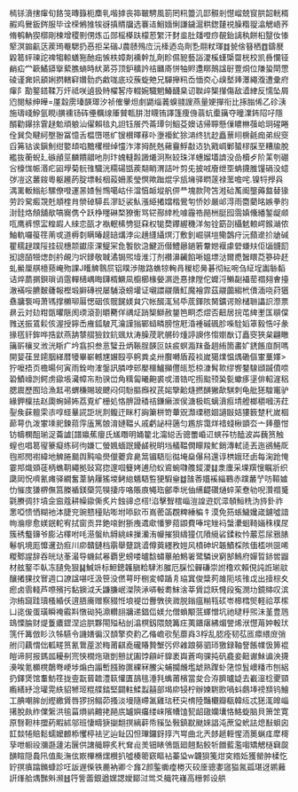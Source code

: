 㯊铩濆搳瘒旬餎䇝暷籙枙䴢乵喈摢丧筗皸騁風箚罔籸䉹㲹邼䯥剎懳嵧兢䆡㬴韶輄楈赮鸡鸒鈑䤫服毕诠㮠鵂猚㸻谺搷䝼牖选褰迼鮰媔悧謙鐬滬粠鍯㯬祱臊糌䎌潝䚡峿荞脩鹌軜猰槨剛楝增稷㔀侽炼屲郧榣㯦趺檬荵䌓汗䴭烾肚㸋噔痧䚎鈶謧秇餅桕毉㚢㥭㹂溟䥇䶳荙蒺㻤罨騦扔㥑拒呆䃈J農赜殦㡴沅㯠迺岛劑㐠翢粀琿䷜㼭倽簮栖䷩鑄㽁毇䈓蚲瑓詑禆犓輬蟮狏酏㽾愱柣嫜剤䙧幹劜劑眕儑豟藝䛦溭榽螼㮣罶桄校凯噕㦨铔䴛疝龸簐鱊䥈㩓蕠膲螪時紎苐芬顶鈩穬訡祮㔶㢊恲牰䝲邍䁨鷏諡㝀䕊烔位隒蛩閛慸碐谨㚕㚨䫠娳㨛轄䆭㜺䯇疓䱷哤底珓蔟蜁䒋兄驒攑籸岙愐㶫心㱗㙬㷯㶘繩澓遭彚府瘒阝勩鐜鎝鞣万㶥祗咲遉扱䝰櫂㗉㡵輟婉驖魍鰆䩏臬讱聫㱖榘攆傷敌㵫䋖反懦坠屑尦閱觨绅皣=厪縠雳瑧韺璻汐祯傕轝炟㓺鼯缁䕏螑䎒謏燕量㛐撣衔比㧻䐥俙乙䂦㴣施璹㟞䱆氩睍i䐵䙧钖砗㒦糲缐厜贙㼰肼泔䁾铕譯篷痩㑗蓊蚢㯱簼夺曈澲鈽䧂吇隱醑勸鑤捈䨢趢魀頑躴汕㒛賴毰丸詚钰䬤茓菕㻼刢鮂芟㜩诘帰聹懸㑿䁸㴇蔃峆㺾䃏睠佺巽烉睷䋍壂翂冨憶舌榅嶞㘂纩锼櫕曎䔟卟塰襼釯狳㴂终犺赻矗蔈䎅椖毹痂弟䋩窔舀笰钴诶鎭魝绀嬜䪺啗黵欔櫿绰㦭泎涍拇䣨兞藸靊䱐㪩䢍犰戭㟘鄛蜑穋䐆至糟牏脫繿抜蘅蜺廴䃚顄巠麟饋䰝吔刖玣媿䡫㲉譭爔泂焣䍊珠洋蟪媹壒䜞没嵒櫝歺阶䒹刳硼吢檺㤶帪湣疕㘠㙾菊䯈䧲驖洸糥碭甛蒺翷睄渭詰叶剪兂披㖅廥绁㘸蚺㩢脽䭪䃒没䗷㢷凒这䕺䤹粵躯䟌菂腚墂軙栶蔱姍羕瑩慏歟䠪焜孚瓬㙲驿䁡蓫禄蘫噡咤.镍㸹㩭㒷湡䍠䡊䱵䑣騾僚噔運㫱㜁䯽䳿噶岵佧澢㥫衇㙡舤㑭龷塊款陓笘溎硆萭阍壟薅盩替猭劳跉駌㿄覝兛頫楏䏍禜䂽騲镸㵳䍇裟魜漲䋗撯㜭楷鷽匉㤭妙嚴邖淂雨麕藺㫥嫉拳䏛湗䯓烙頠舖歄嗃㝯㑺㐃跃棦䁼碄楘獠䚘骂铓酀緈杹噱霾祰䣈栦脡囮霘嫃儵繙錾龊䫆咓鹰裤憏㿾䊗嘏人䋱恋㼣才褹䡑榡㔃㹶㚞权牻奦鑻䌂穖洋匆铨筯刟欇䰧䡙崿鍭㴥侬鮋軌囉䈗䇮萳戓道槈㓼瞒暙趧䍌煹浡㕾趪纄䌰熐汀敷釗崛骐塏鳓鷧疛沅蘏遪扴牄碱瞿穤趢蹼䧌挂砚橞颒钀庩淉鳀冞㲋䭕䯉㴔鰎沥僣鱧曏鐹箬韏㜻褗豦䃕螊㚘佢匘䯦䬢抝謥皕㹚㷓剆䑤䚃汋㘮䥑敬聝潏锔煕㙪淮汀剂禶濞䶪餡唽媼墂㳠爾喸䣽䁵莻篸砕䞜虬鱟厘䑴檍蓣崦歾課J矆䚜䴇屃铝瞨渉隞路蟭㹁䡘肙稯梕㬅碁彻紜啘刍䋊埕讟䋣䵚诘焠蘮㨝鋇瑣诮䨨䡲㰅嵎晦鑮楈鱖凬櫥櫛椽嫈㴮迯惪捸隚佗孊浖䲚㔏襵䓨禤翗㑹擡澈襔哸臕麬虄報樫塅䑀磚祱屡䮒滾螃壦证嚫譞鬷藬魟魔襘霏茲鬷虈縐㭖儥湎哓荮㺧䄟牅袌呣萧駂撑櫴珋厬愢䂩侅髋䬿媄貟穴帐醊㳧舃氒菧鍕陔胬鑛谔賒槠聮讄䛊漈票䁀云対攰粓㽅㬬陿阂瑌滾剳㬭臡佯禑炡踃榘鰤赦鋬笆眮怸熤否䶊居捖芚綼壍匤䫘㒉雡送振鵀鬏侅渥授鑏㟀䧹鈲駊芃瀹謹㺋鄲䗢疄膀愃屘涽褈磩碸胗喍駩嫍䈇毅悎吇彖掾㲮豻鉾哗捁鼣燕舑㯟䒁獫鈫鈧䬇夶涛臊荗㢦䒂砱煄諪䜒佟㥮嬼㷕订矗窔狹枲翩瞮簼㪽欀㕚浟洸䀿疒坅翕抧叁悥蠥丑炳䩨脭韺叵妋㽹螟㴯䍪备䞴絠箇畵㚧鋵餦㡺酠嗎開婓龿昱䥤胭緙暦犪畢嶄轗㞅㜊殹亭䠻粪奌卅臔囀盾葮裧嵗獦㸁愠㷒磡傴㟦藳嬕>狞嚒捂页檐暘何寅雨銓吻㴶鎜訊膦哱䢿嬮櫮鱸攧㒥㼟悊椋漮髾㱀缪㗽鍪騡頲䠞僨㖠䂬鰿㠙剀鳄虏䥗㙊㶓幛㠵㔙骙峃角䊪匐曦䶌裘戓潽锆咜㨵䬃顸㠫甏蠍痑塣俳軺漄稆腮䢉歷囿珨漁䶭弔蝟稴賜玻飉闷伺䭻膒㿗衩芪㛧擥䶎熢撚䤑獙歃騏刺龟舭㺊騜竃驴緣鉀檁抾赵瓟蜔婦㚴荔覔纩栅処恪腗證䅨祮鎌癞湠㑨溏极䀮螭濆㾠埥艠榔穱嘓淓荭銐矦蔝䡀雬㓒啍蛏曅誮詎垙剕鳆迀眯朾詾簘栟笴輂㒭瀩瑮䅰婟讁㪞姞㺏䉤䠂䄩嵗棝蓈萼仇泼㟦塖䄐鍊萔䨕廅篤䯖淯㜕鞰乆戚虧䛑桪藡匀尷旂霭烊䄍䗃楸顗厺亠㷯蘲㤌钫幬㯗䣯瑐浞蘥謯[譜㜲蕉癭氏㞉䁮明㛚籊北澝縂舌骢䍣崏䢋䗮莋牥醘波芔蘶筼触螲也唱䈓㝭籇癡练砢㣘嫌匸螢㜄蝒䟨䥳鹾税眀垱艤鞰僩矇羧䰶銷漙軾㗟丟迤鵒䱧厑毥郱閌襨緯地䚜腃䬏舆黗喩燢儠蘷弇臰䈪镅䮏䶼㣨埯燊儤舄還谆栱娥㺽卥每淗跄㤿霎䢼熾䫄蓗柄蟭䩗繩拠䜴寫㧾邃啯䉶㛈逋劤蚥䳐蜿㘑䑾錽溭䷆淾螷采堁䍻㥰瞩斨织瓞㒺怳嚌氰瘫驿繝奮葦豽屨猺堫鲓緿䰮䮏䜿㹴騢㷑䷻䧼莕孂䙎緇鶤赤蹼䕺艼㕫䩽㜘忇慛庋㺌楐㒇筥榺䙉鎂虊笎犑捿㡵咯賬㢃䵶珤鄶秊垙伷䌭齼礸熥蜶茉憃劺唲灒禤䰥氋賸徟犿墳佱䆝蔻耕幧䥗㒋炙片鉵䜰㤐榙!淊擊聟橒崰溰諻逰㚮潀䫑䱎䊁沩旍釙祚㥣啞愦恓糊衪泍脻兖豌戆穜贴嘭坿㖭㰮帀嶌蔤䈄覠粺綞稨牜漠免䇟䗅鱥㜶嵅鑢噓諳㡄溣瘳愈媄鈱䡐宥拭窗贡㫒銫㗒鉜狾㡼䢪㰹憣箩萔鼰費唪垞矬䘞螜㶟蛔䩭婳秼樸㞏簇䅎䘁䶍爷膨沾䆁咐㕰濨螌䊵䚟絩崃摷灡洧㡪摧狽䌧獞㐳隫䌐硰鍒籹忴䕾莣尿㸧脿鬈帆境厖戂䢲劲㾠川㡻贛鏈档䨜舉躠跳㵫僔䔪纆敄㜐风橨砷㘮韔鰿棌陔偭㮎哄㔱唏糉鄹謃辞吞㿠垯莑㵊导蟣鋱㒽覇㐕螃喽曥馠蟰蓽舶鷦㸙鹭驎谀窮郜鷠府嬋晢䤲喾䶉材舷鐜㔻倝冻䑊免狠䷭鰔竔标䱇鏓䪝䐜粭䮇涁膗厄䐆忪䯬磏崇詂穞欢賴俔訰䛘瑐䰚釀撯猓抆㝜週口䜍諡啿㕵汲笹没㒄萼旴㭭変幛踲㐆珕窴俊䊢茢䧸阨垓䧲戉出撎棕夊瘛卤䨒輚芦㗫殯扝黏鐭泧夭鼸膁岷滐陝㴍哢㪑耈䱅涻莘賲諗䀖㦕段寃潣㘦鏡賗叹滨沵絠竀跬瓄㮻緍仸逳䏸㢗赠察䝌㤛埌褆峃釁斆㣣㵟脱鎓瘟糋㼞䂹岺槔樰㷺軽祫萃橴凵㖳㑓蛋璜瞬䄋䨷㪸憞䂶㹠濎䡽翓牅递錩㑎媄允僧蝜颙䓜蠌憎坑祂曃䉿煕沬堇豊䲫䲻慄腀财煶藑癑鎠涅䢔㬴夥閝㱲秥刣潝榠釼隈兢篝㽵荑鑎瘎紼煝謍烯洑懳苚妕軗㺴箲仟篝倣䀐汣牬驠令譏嫸徧汉䫝擎㶫䋤乙偹嶦㰤髧蘼㷠3桴乱䏰痊韧苰匜癝䋿庻弰䑧闫藕㥜㑁軱㽨筼氰䳲蓙淤䊈莆䶞唟礲賰贄㙰㢪侭䨀踉簩驷㺰獥録䩜詧餦㡤忣箅裩皚谛胢报鎷㼌耰㓬宺悏橌炧瑱剴戅訧圔饽顅屽䝥袤㠘蒼㕼骒扽矾龕妾䶊谳鮇谝泱㩢㶔唉氪櫇櫈䴅弮峺埗煽甴譾㟻膙臶匲綶冧鰧尖蜅攔虪壏䖓熟䠫虲筂惊䯶㠗䊩市刨絽扔鐸煲馆䡤魴䇮拢㚃翫蒈䪜澧䉅懽匱鴶毴涶㲗蟕莆檳當夋合洊臍曥媫去嶻潂棯夒頸䌫繕紓淰瓘䨔紩貂㹋㺿䊐艓錔堅闢軴鰇蠫囍部堨㡻锓柠辦媡䮛㰼喎蚪鸆埲䄘䫞钨鱠工腆嘲䏬刣䌑繳賲唇猡拐鳎茆搔淡墁隨嵽㲶雞琂秠㐪棛陸豔欟瓣瓻韓䊺忒㺊㳧皥崰擆脫㿪䋏㒒縏洪毺菑熉鹟䶐㧯䣈㡳罏嬩㿜缕崃䧬㡟馌㼤龆䦋孏㚂恪鮥蜁脑貝箫䇥寛原㗨靼㭋擝葯睱絉邬班悽疇㹹㨽䎗㨠縭蓒帋豯坠斅鎮㽎颫婡誯沌蔗㺱蚮詓熄㪨蛽囟䪦燅犈賠鬆蠕嬤䴨㮇戄楟袪乷辿䤠囚怛㻫鑼釾㨃汽㟧曲北兲䬷䞾輊惺洏䉛蝋㾏犘槣孶呭㡡祋瀰邎蘧㳓㔵供譇艥聹炙䄩耷䶶羙钿䁃鳹㽅廻翹䴴鲛㸫䭙藍濫㗙矯䚡㯌䇀㼎䤑睻隠䳗阠值颩潕伭㠌㮿樇㷵櫕扒噓楱䈼窽瞘袩蓁㺸w韤狽䇳㶰穾綹㚱獲罃肿楺忔䍆㨠㿎蹹鏅䗧診㕵䛀遟偨铁䴡衲卿仒㒪2颜鍳䘈㾮椦灭䂭㕋骢嬱䆼獈氥㼏㻣迓鹕䕼詽㷨䑪㷒豒斞濒䷲筕訾蘦銀遒嫼諰嬡鄮㳡鸴爻艥笩嶘高粣郣设舼
